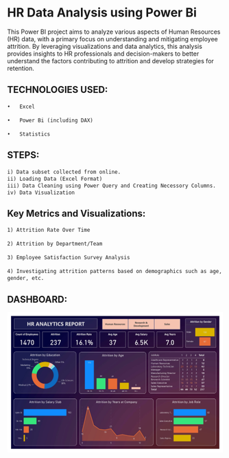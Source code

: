 # HR Data Analysis using Power Bi

This Power BI project aims to analyze various aspects of Human Resources (HR) data, with a primary focus on understanding and mitigating employee attrition. By leveraging visualizations and data analytics, this analysis provides insights to HR professionals and decision-makers to better understand the factors contributing to attrition and develop strategies for retention.


## TECHNOLOGIES USED:

    •	Excel

    •	Power Bi (including DAX)

    •	Statistics
    
## STEPS:

    i) Data subset collected from online.
    ii) Loading Data (Excel Format)
    iii) Data Cleaning using Power Query and Creating Necessory Columns.
    iv) Data Visualization
    
## Key Metrics and Visualizations: 


    1) Attrition Rate Over Time

    2) Attrition by Department/Team

    3) Employee Satisfaction Survey Analysis

    4) Investigating attrition patterns based on demographics such as age, gender, etc.


## DASHBOARD:

![Netflix](https://github.com/Priyanka-M2309/HR-Analysis/blob/main/Dashboard.jpg)
